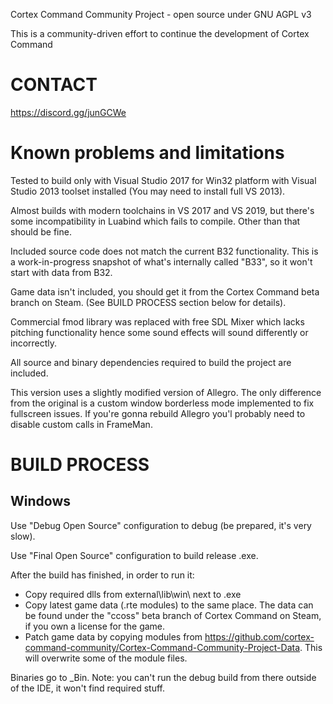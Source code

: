 Cortex Command Community Project - open source under GNU AGPL v3

This is a community-driven effort to continue the development of Cortex Command

# CONTACT #

https://discord.gg/junGCWe


# Known problems and limitations #

Tested to build only with Visual Studio 2017 for Win32 platform with Visual Studio 2013 toolset installed (You may need to install full VS 2013).

Almost builds with modern toolchains in VS 2017 and VS 2019, but there's some incompatibility in Luabind which fails to compile. Other than that should be fine.

Included source code does not match the current B32 functionality. This is a work-in-progress snapshot of what's internally called "B33", so it won't start with data from B32.

Game data isn't included, you should get it from the Cortex Command beta branch on Steam. (See BUILD PROCESS section below for details).

Commercial fmod library was replaced with free SDL Mixer which lacks pitching functionality hence some sound effects will sound differently or incorrectly.

All source and binary dependencies required to build the project are included.

This version uses a slightly modified version of Allegro. The only difference from the original is a custom window borderless mode implemented to fix fullscreen issues. If you're gonna rebuild Allegro you'l probably need to disable custom calls in FrameMan.


# BUILD PROCESS #

## Windows ##

Use "Debug Open Source" configuration to debug (be prepared, it's very slow).

Use "Final Open Source" configuration to build release .exe.

After the build has finished, in order to run it:
* Copy required dlls from external\lib\win\ next to .exe
* Copy latest game data (.rte modules) to the same place. The data can be found under the "ccoss" beta branch of Cortex Command on Steam, if you own a license for the game.
* Patch game data by copying modules from https://github.com/cortex-command-community/Cortex-Command-Community-Project-Data. This will overwrite some of the module files.

Binaries go to _Bin. Note: you can't run the debug build from there outside of the IDE, it won't find required stuff.
